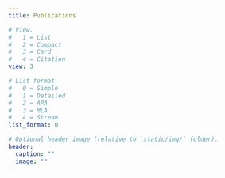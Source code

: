 ```yaml
---
title: Publications

# View.
#   1 = List
#   2 = Compact
#   3 = Card
#   4 = Citation
view: 3

# List format.
#   0 = Simple
#   1 = Detailed
#   2 = APA
#   3 = MLA
#   4 = Stream
list_format: 0

# Optional header image (relative to `static/img/` folder).
header:
  caption: ""
  image: ""
---
```

